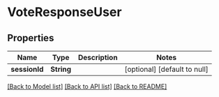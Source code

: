 # VoteResponseUser
## Properties

| Name | Type | Description | Notes |
|------------ | ------------- | ------------- | -------------|
| **sessionId** | **String** |  | [optional] [default to null] |

[[Back to Model list]](../README.md#documentation-for-models) [[Back to API list]](../README.md#documentation-for-api-endpoints) [[Back to README]](../README.md)

